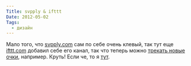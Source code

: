 ```yaml
---
Title: svpply & ifttt
Date: 2012-05-02
Tags:
  - дизайн
---
```


Мало того, что [svpply.com](https://svpply.com) сам по себе очень клевый, так тут еще [ifttt.com](http://ifttt.com) добавил себе его канал, так что теперь можно [трекать новые очки](http://ifttt.com/recipes/33149), например. Круть!
Если че, то я [тут](https://svpply.com/alexeypegov).
